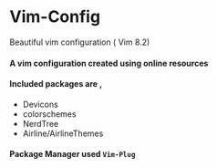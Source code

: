 # Vim-Config
Beautiful vim configuration ( Vim 8.2)
#### A vim configuration created using online resources
#### Included packages are ,
- Devicons 
- colorschemes
- NerdTree
- Airline/AirlineThemes

#### Package Manager used ```Vim-Plug```

